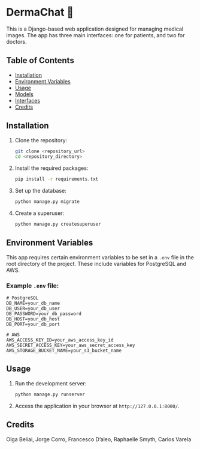 # DermaChat 🏥 

This is a Django-based web application designed for managing medical images. The app has three main interfaces: one for patients, and two for doctors.

## Table of Contents

- [Installation](#installation)
- [Environment Variables](#environment-variables)
- [Usage](#usage)
- [Models](#models)
- [Interfaces](#interfaces)
- [Credits](#credits)

## Installation

1. Clone the repository:
    ```bash
    git clone <repository_url>
    cd <repository_directory>
    ```

2. Install the required packages:
    ```bash
    pip install -r requirements.txt
    ```

3. Set up the database:
    ```bash
    python manage.py migrate
    ```

4. Create a superuser:
    ```bash
    python manage.py createsuperuser
    ```

## Environment Variables

This app requires certain environment variables to be set in a `.env` file in the root directory of the project. These include variables for PostgreSQL and AWS.

### Example `.env` file:

```env
# PostgreSQL
DB_NAME=your_db_name
DB_USER=your_db_user
DB_PASSWORD=your_db_password
DB_HOST=your_db_host
DB_PORT=your_db_port

# AWS
AWS_ACCESS_KEY_ID=your_aws_access_key_id
AWS_SECRET_ACCESS_KEY=your_aws_secret_access_key
AWS_STORAGE_BUCKET_NAME=your_s3_bucket_name
```

## Usage

1. Run the development server:
    ```bash
    python manage.py runserver
    ```

2. Access the application in your browser at `http://127.0.0.1:8000/`.

## Credits

Olga Beliai, Jorge Corro, Francesco D’aleo, Raphaelle Smyth, Carlos Varela